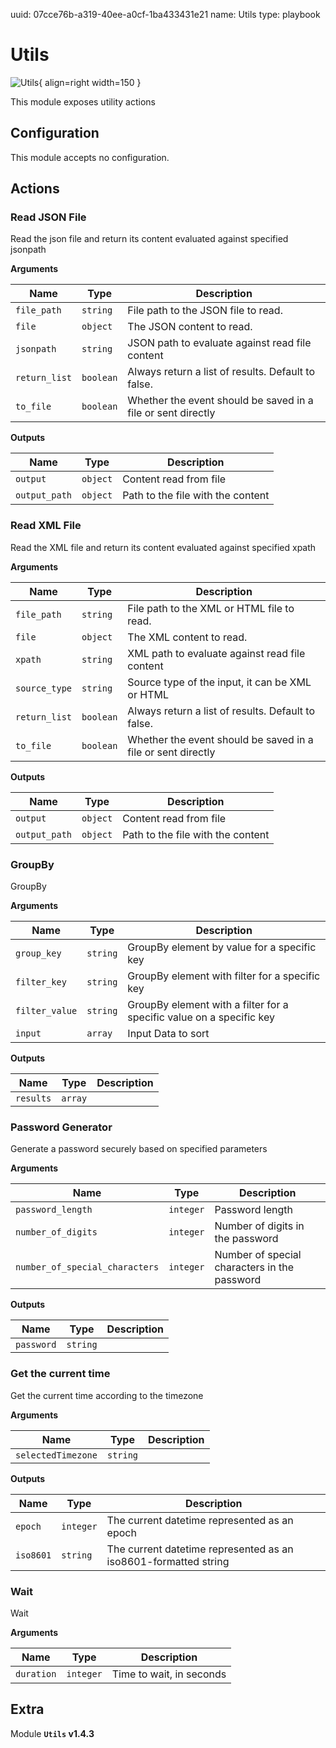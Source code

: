 uuid: 07cce76b-a319-40ee-a0cf-1ba433431e21
name: Utils
type: playbook

# Utils

![Utils](/assets/playbooks/library/utils.svg){ align=right width=150 }

This module exposes utility actions

## Configuration

This module accepts no configuration.

## Actions

### Read JSON File

Read the json file and return its content evaluated against specified jsonpath

**Arguments**

| Name      |  Type   |  Description  |
| --------- | ------- | --------------------------- |
| `file_path` | `string` | File path to the JSON file to read. |
| `file` | `object` | The JSON content to read. |
| `jsonpath` | `string` | JSON path to evaluate against read file content |
| `return_list` | `boolean` | Always return a list of results. Default to false. |
| `to_file` | `boolean` | Whether the event should be saved in a file or sent directly |


**Outputs**

| Name      |  Type   |  Description  |
| --------- | ------- | --------------------------- |
| `output` | `object` | Content read from file |
| `output_path` | `object` | Path to the file with the content |

### Read XML File

Read the XML file and return its content evaluated against specified xpath

**Arguments**

| Name      |  Type   |  Description  |
| --------- | ------- | --------------------------- |
| `file_path` | `string` | File path to the XML or HTML file to read. |
| `file` | `object` | The XML content to read. |
| `xpath` | `string` | XML path to evaluate against read file content |
| `source_type` | `string` | Source type of the input, it can be XML or HTML |
| `return_list` | `boolean` | Always return a list of results. Default to false. |
| `to_file` | `boolean` | Whether the event should be saved in a file or sent directly |


**Outputs**

| Name      |  Type   |  Description  |
| --------- | ------- | --------------------------- |
| `output` | `object` | Content read from file |
| `output_path` | `object` | Path to the file with the content |

### GroupBy

GroupBy

**Arguments**

| Name      |  Type   |  Description  |
| --------- | ------- | --------------------------- |
| `group_key` | `string` | GroupBy element by value for a specific key |
| `filter_key` | `string` | GroupBy element with filter for a specific key |
| `filter_value` | `string` | GroupBy element with a filter for a specific value on a specific key |
| `input` | `array` | Input Data to sort |


**Outputs**

| Name      |  Type   |  Description  |
| --------- | ------- | --------------------------- |
| `results` | `array` |  |

### Password Generator

Generate a password securely based on specified parameters

**Arguments**

| Name      |  Type   |  Description  |
| --------- | ------- | --------------------------- |
| `password_length` | `integer` | Password length |
| `number_of_digits` | `integer` | Number of digits in the password |
| `number_of_special_characters` | `integer` | Number of special characters in the password |


**Outputs**

| Name      |  Type   |  Description  |
| --------- | ------- | --------------------------- |
| `password` | `string` |  |

### Get the current time

Get the current time according to the timezone

**Arguments**

| Name      |  Type   |  Description  |
| --------- | ------- | --------------------------- |
| `selectedTimezone` | `string` |  |


**Outputs**

| Name      |  Type   |  Description  |
| --------- | ------- | --------------------------- |
| `epoch` | `integer` | The current datetime represented as an epoch |
| `iso8601` | `string` | The current datetime represented as an iso8601-formatted string |

### Wait

Wait

**Arguments**

| Name      |  Type   |  Description  |
| --------- | ------- | --------------------------- |
| `duration` | `integer` | Time to wait, in seconds |


## Extra

Module **`Utils` v1.4.3**